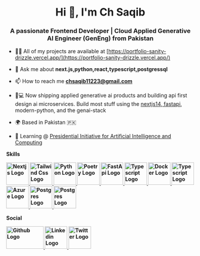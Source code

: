 <h1 align="center">Hi 👋, I'm Ch Saqib</h1>
<h3 align="center">A passionate Frontend Developer | Cloud Applied Generative AI Engineer (GenEng) from Pakistan</h3>

- 👨‍💻 All of my projects are available at [https://portfolio-sanity-drizzle.vercel.app/](https://portfolio-sanity-drizzle.vercel.app/)

- 💬 Ask me about **next.js,python,react,typescript,postgressql**

- 📫 How to reach me **chsaqib11223@gmail.com**

- 👨💻 Now shipping applied generative ai products and building api first design ai microservices. Build most stuff using the <a href="https://nextjs.org/"> nextjs14</a>,<a href="https://fastapi.tiangolo.com/"> fastapi</a>, modern-python, and the genai-stack
 - 🌍 Based in Pakistan 🇵🇰
 - 🧠 Learning @ <a href="https://www.piaic.org/">Presidential Initiative for Artificial Intelligence and Computing</a>



**Skills**


 **<a href="https://nextjs.org/">
  <img src="https://cdn.jsdelivr.net/gh/devicons/devicon@latest/icons/nextjs/nextjs-original.svg" alt="Nextjs Logo" width="60" height="60">
</a>**
**<a href="https://tailwindcss.com/">
  <img src="https://cdn.jsdelivr.net/gh/devicons/devicon@latest/icons/tailwindcss/tailwindcss-original.svg" alt="Tailwind Css Logo" width="60" height="60">
</a>**
**<a href="https://www.python.org/">
  <img src="https://cdn.jsdelivr.net/gh/devicons/devicon@latest/icons/python/python-original.svg" alt="Python Logo" width="60" height="60">
</a>**
**<a href="https://python-poetry.org/">
  <img src="https://cdn.jsdelivr.net/gh/devicons/devicon@latest/icons/poetry/poetry-original.svg" alt="Poetry Logo" width="60" height="60">
</a>**
**<a href="https://fastapi.tiangolo.com/">
  <img src="https://cdn.jsdelivr.net/gh/devicons/devicon@latest/icons/fastapi/fastapi-original.svg" alt="FastApi Logo" width="60" height="60">
</a>**
**<a href="https://www.typescriptlang.org/">
  <img src="https://cdn.jsdelivr.net/gh/devicons/devicon@latest/icons/typescript/typescript-original.svg" alt="Typescript Logo" width="60" height="60">
</a>**
**<a href="https://www.docker.com/">
  <img src="https://cdn.jsdelivr.net/gh/devicons/devicon@latest/icons/docker/docker-original.svg" alt="Docker Logo" width="60" height="60">
</a>**
**<a href="https://aws.amazon.com/free/?gclid=CjwKCAjwo6GyBhBwEiwAzQTmczygsthYWLASn6wUJoHTPsuCwLsDK7_Hszh2hME_8Rb5-u-lkK823BoC4DsQAvD_BwE&trk=3ab2e58b-706c-483a-b823-4661209f3fa5&sc_channel=ps&ef_id=CjwKCAjwo6GyBhBwEiwAzQTmczygsthYWLASn6wUJoHTPsuCwLsDK7_Hszh2hME_8Rb5-u-lkK823BoC4DsQAvD_BwE:G:s&s_kwcid=AL!4422!3!676949700693!e!!g!!azure!20656884922!151388762301&all-free-tier.sort-by=item.additionalFields.SortRank&all-free-tier.sort-order=asc&awsf.Free%20Tier%20Types=*all&awsf.Free%20Tier%20Categories=*all">
  <img src="https://cdn.jsdelivr.net/gh/devicons/devicon@latest/icons/amazonwebservices/amazonwebservices-original-wordmark.svg" alt="Typescript Logo" width="60" height="60">
</a>**
**<a href="https://azure.microsoft.com/en-us/free/search/?ef_id=_k_CjwKCAjwo6GyBhBwEiwAzQTmc3vyGp8R6s8x7BgEx5OcjYiwXhzSJ6nBb6-ksjDey7N1vLRW8lh7whoCoSwQAvD_BwE_k_&OCID=AIDcmm8ge9eggm_SEM__k_CjwKCAjwo6GyBhBwEiwAzQTmc3vyGp8R6s8x7BgEx5OcjYiwXhzSJ6nBb6-ksjDey7N1vLRW8lh7whoCoSwQAvD_BwE_k_&gad_source=1&gclid=CjwKCAjwo6GyBhBwEiwAzQTmc3vyGp8R6s8x7BgEx5OcjYiwXhzSJ6nBb6-ksjDey7N1vLRW8lh7whoCoSwQAvD_BwE">
  <img src="https://cdn.jsdelivr.net/gh/devicons/devicon@latest/icons/azure/azure-original.svg" alt="Azure Logo" width="60" height="60">
</a>**
**<a href="https://www.postgresql.org/">
  <img src="https://cdn.jsdelivr.net/gh/devicons/devicon@latest/icons/postgresql/postgresql-original.svg" alt="Postgres Logo" width="60" height="60">
</a>**
**<a href="https://react.dev/">
  <img src="https://cdn.jsdelivr.net/gh/devicons/devicon@latest/icons/react/react-original.svg" alt="Postgres Logo" width="60" height="60">
</a>**


**Social**


**<a href="https://github.com/Ch-Saqib?tab=repositories">
   <img src="https://www.webfx.com/wp-content/uploads/2022/08/github-logo.png" alt="Github Logo" width="100" height="60"/>
</a>**
**<a href="https://www.linkedin.com/in/saqib-imran-537759230/">
  <img src="https://cdn.jsdelivr.net/gh/devicons/devicon@latest/icons/linkedin/linkedin-original.svg" alt="Linkedin Logo" width="60" height="60">
</a>**
**<a href="/">
  <img src="https://img.freepik.com/free-vector/new-2023-twitter-logo-x-icon-design_1017-45418.jpg" alt="Twitter Logo" width="60" height="60" color="white">
</a>**

          

